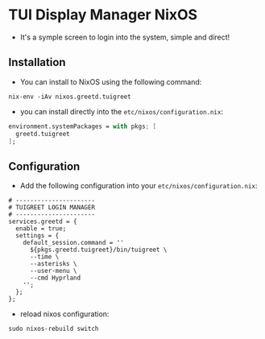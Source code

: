 # TUI Display Manager NixOS

- It's a symple screen to login into the system, simple and direct!

## Installation

- You can install to NixOS using the following command:

```shell
nix-env -iAv nixos.greetd.tuigreet
```

- you can install directly into the `etc/nixos/configuration.nix`:

```nix
environment.systemPackages = with pkgs; [
  greetd.tuigreet
];
```

## Configuration

- Add the following configuration into your `etc/nixos/configuration.nix`:

```shell
# ---------------------- 
# TUIGREET LOGIN MANAGER
# ----------------------
services.greetd = {
  enable = true;
  settings = {
    default_session.command = ''
      ${pkgs.greetd.tuigreet}/bin/tuigreet \
      --time \
      --asterisks \
      --user-menu \
      --cmd Hyprland
    '';
  };
};
```

- reload nixos configuration:

```shell
sudo nixos-rebuild switch
```